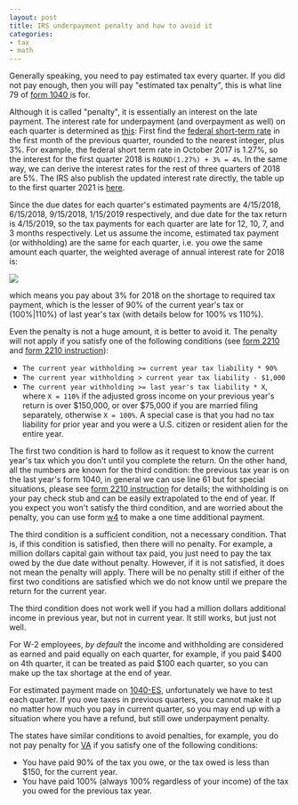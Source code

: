 ```yaml
---
layout: post
title: IRS underpayment penalty and how to avoid it
categories:
- tax
- math
---
```


Generally speaking, you need to pay estimated tax every quarter.
If you did not pay enough, then you will pay "estimated tax penalty",
this is what line 79 of [form 1040
](https://www.irs.gov/pub/irs-pdf/f1040.pdf) is for.

Although it is called "penalty", it is essentially an interest on
the late payment. The interest rate for underpayment (and overpayment as well) on each quarter is determined
as [this](https://www.irs.gov/newsroom/interest-rates-remain-the-same-for-the-first-quarter-of-2021):
First find the [federal short-term
rate](https://apps.irs.gov/app/picklist/list/federalRates.html) in
the first month of the previous quarter, rounded to the nearest
integer, plus 3%. For example, the federal short term rate in
October 2017 is 1.27%, so the interest for the first quarter 2018
is `ROUND(1.27%) + 3% = 4%`. In the same way, we can derive the
interest rates for the rest of three quarters of 2018 are 5%.
The IRS also publish the updated interest rate directly, the
table up to the first quarter 2021 is [here](https://www.irs.gov/pub/irs-drop/rr-20-28.pdf).

Since the due dates for each quarter's estimated payments are 4/15/2018, 6/15/2018, 9/15/2018, 1/15/2019 respectively, and due date for the tax
return is 4/15/2019, so the tax payments for each quarter are late for 12, 10, 7, and 3 months respectively.
Let us assume the income, estimated tax payment (or withholding) are the same for each quarter, i.e. you owe the same amount each quarter,
the weighted average of annual interest rate for 2018 is:

<img src="https://latex.codecogs.com/svg.latex?\small&space;R_{2018} = \frac{1}{4}(\frac{12}{12}\times 4% + \frac{10}{12}\times 5% + \frac{7}{12}\times 5% + \frac{3}{12}\times 5%)=3.08%">

which means you pay about 3% for 2018 on the shortage to required
tax payment, which is the lesser of 90% of the current year's tax
or (100%|110%) of last year's tax (with details below for 100% vs 110%).

Even the penalty is not a huge amount, it is better to avoid it.
The penalty will not apply if you satisfy one of the following
conditions (see [form 2210](https://www.irs.gov/pub/irs-pdf/f2210.pdf)
and [form 2210 instruction](https://www.irs.gov/pub/irs-pdf/f1040.pdf)):

- `The current year withholding >= current year tax liability * 90%`
- `The current year withholding > current year tax liability - $1,000`
- `The current year withholding >= last year's tax liability * X`, where `X = 110%` if the
adjusted gross income on your previous year's return is over $150,000,
or over $75,000 if you are married filing separately, otherwise `X = 100%`.
A special case is that you had no tax liability for prior year and
you were a U.S. citizen or resident alien for the entire year.

The first two condition is hard to follow as it request to know the
current year's tax which you don't until you complete the return.
On the other hand, all the numbers are known for the third condition:
the previous tax year is on the last year's form 1040, in general
we can use line 61 but for special situations, please see [form
2210 instruction](https://www.irs.gov/pub/irs-pdf/f1040.pdf) for
details; the withholding is on your pay check stub and can be easily
extrapolated to the end of year. If you expect you won't satisfy
the third condition, and are worried about the penalty, you can use
form [w4](https://www.irs.gov/pub/irs-pdf/fw4.pdf) to make a one
time additional payment.

The third condition is a sufficient condition, not a necessary
condition. That is, if this condition is satisfied, then there
will no penalty. For example, a million dollars capital gain without
tax paid, you just need to pay the tax owed by the due date without
penalty. However, if it is not satisfied, it does not mean the
penalty will apply. There will be no penalty still if either of
the first two conditions are satisfied which we do not know until
we prepare the return for the current year.

The third condition does not work well if you had a million dollars
additional income in previous year, but not in current year. It
still works, but just not well.

For W-2 employees, _by default_ the income and withholding are considered
as earned and paid equally on each quarter, for example, if you paid \$400
on 4th quarter, it can be treated as paid \$100 each quarter, so you can
make up the tax shortage at the end of year.

For estimated payment made on
[1040-ES](https://www.irs.gov/pub/irs-pdf/f1040es.pdf), unfortunately we 
have to test each quarter. If you owe taxes in previous quarters, you cannot
make it up no matter how much you pay in current quarter, so you may end up
with a situation where you have a refund, but still owe underpayment penalty.

The states have similar conditions to avoid penalties, for example,
you do not pay penalty for
[VA](https://tax.virginia.gov/sites/default/files/vatax-pdf/2017-form-760c-instructions.pdf)
if you satisfy one of the following conditions:

- You have paid 90% of the tax you owe, or the tax owed is less than $150, for the current year.
- You have paid 100% (always 100% regardless of your income) of the tax you owed for the previous tax year.
